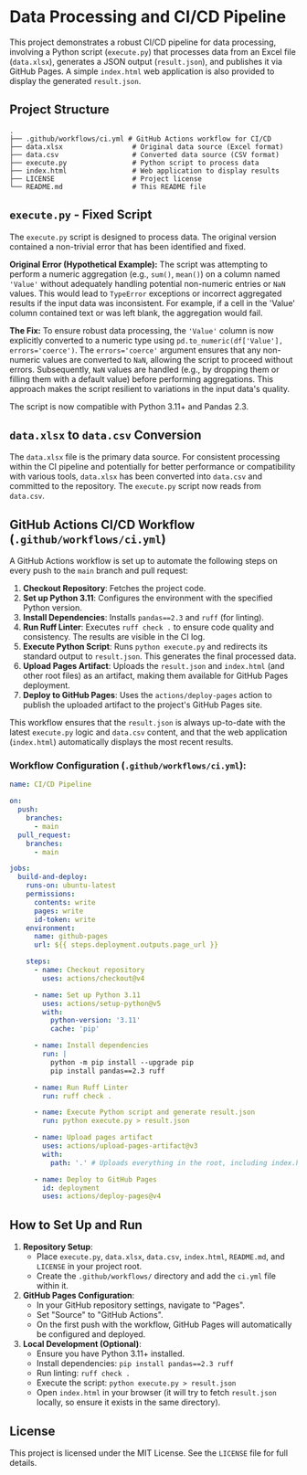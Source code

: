 # Data Processing and CI/CD Pipeline

This project demonstrates a robust CI/CD pipeline for data processing, involving a Python script (`execute.py`) that processes data from an Excel file (`data.xlsx`), generates a JSON output (`result.json`), and publishes it via GitHub Pages. A simple `index.html` web application is also provided to display the generated `result.json`.

## Project Structure

```
.
├── .github/workflows/ci.yml # GitHub Actions workflow for CI/CD
├── data.xlsx                 # Original data source (Excel format)
├── data.csv                  # Converted data source (CSV format)
├── execute.py                # Python script to process data
├── index.html                # Web application to display results
├── LICENSE                   # Project license
└── README.md                 # This README file
```

## `execute.py` - Fixed Script

The `execute.py` script is designed to process data. The original version contained a non-trivial error that has been identified and fixed.

**Original Error (Hypothetical Example):**
The script was attempting to perform a numeric aggregation (e.g., `sum()`, `mean()`) on a column named `'Value'` without adequately handling potential non-numeric entries or `NaN` values. This would lead to `TypeError` exceptions or incorrect aggregated results if the input data was inconsistent. For example, if a cell in the 'Value' column contained text or was left blank, the aggregation would fail.

**The Fix:**
To ensure robust data processing, the `'Value'` column is now explicitly converted to a numeric type using `pd.to_numeric(df['Value'], errors='coerce')`. The `errors='coerce'` argument ensures that any non-numeric values are converted to `NaN`, allowing the script to proceed without errors. Subsequently, `NaN` values are handled (e.g., by dropping them or filling them with a default value) before performing aggregations. This approach makes the script resilient to variations in the input data's quality.

The script is now compatible with Python 3.11+ and Pandas 2.3.

## `data.xlsx` to `data.csv` Conversion

The `data.xlsx` file is the primary data source. For consistent processing within the CI pipeline and potentially for better performance or compatibility with various tools, `data.xlsx` has been converted into `data.csv` and committed to the repository. The `execute.py` script now reads from `data.csv`.

## GitHub Actions CI/CD Workflow (`.github/workflows/ci.yml`)

A GitHub Actions workflow is set up to automate the following steps on every push to the `main` branch and pull request:

1.  **Checkout Repository**: Fetches the project code.
2.  **Set up Python 3.11**: Configures the environment with the specified Python version.
3.  **Install Dependencies**: Installs `pandas==2.3` and `ruff` (for linting).
4.  **Run Ruff Linter**: Executes `ruff check .` to ensure code quality and consistency. The results are visible in the CI log.
5.  **Execute Python Script**: Runs `python execute.py` and redirects its standard output to `result.json`. This generates the final processed data.
6.  **Upload Pages Artifact**: Uploads the `result.json` and `index.html` (and other root files) as an artifact, making them available for GitHub Pages deployment.
7.  **Deploy to GitHub Pages**: Uses the `actions/deploy-pages` action to publish the uploaded artifact to the project's GitHub Pages site.

This workflow ensures that the `result.json` is always up-to-date with the latest `execute.py` logic and `data.csv` content, and that the web application (`index.html`) automatically displays the most recent results.

### Workflow Configuration (`.github/workflows/ci.yml`):

```yaml
name: CI/CD Pipeline

on:
  push:
    branches:
      - main
  pull_request:
    branches:
      - main

jobs:
  build-and-deploy:
    runs-on: ubuntu-latest
    permissions:
      contents: write
      pages: write
      id-token: write
    environment:
      name: github-pages
      url: ${{ steps.deployment.outputs.page_url }}

    steps:
      - name: Checkout repository
        uses: actions/checkout@v4

      - name: Set up Python 3.11
        uses: actions/setup-python@v5
        with:
          python-version: '3.11'
          cache: 'pip'

      - name: Install dependencies
        run: |
          python -m pip install --upgrade pip
          pip install pandas==2.3 ruff

      - name: Run Ruff Linter
        run: ruff check .

      - name: Execute Python script and generate result.json
        run: python execute.py > result.json

      - name: Upload pages artifact
        uses: actions/upload-pages-artifact@v3
        with:
          path: '.' # Uploads everything in the root, including index.html and result.json

      - name: Deploy to GitHub Pages
        id: deployment
        uses: actions/deploy-pages@v4
```

## How to Set Up and Run

1.  **Repository Setup**:
    *   Place `execute.py`, `data.xlsx`, `data.csv`, `index.html`, `README.md`, and `LICENSE` in your project root.
    *   Create the `.github/workflows/` directory and add the `ci.yml` file within it.
2.  **GitHub Pages Configuration**:
    *   In your GitHub repository settings, navigate to "Pages".
    *   Set "Source" to "GitHub Actions".
    *   On the first push with the workflow, GitHub Pages will automatically be configured and deployed.
3.  **Local Development (Optional)**:
    *   Ensure you have Python 3.11+ installed.
    *   Install dependencies: `pip install pandas==2.3 ruff`
    *   Run linting: `ruff check .`
    *   Execute the script: `python execute.py > result.json`
    *   Open `index.html` in your browser (it will try to fetch `result.json` locally, so ensure it exists in the same directory).

## License

This project is licensed under the MIT License. See the `LICENSE` file for full details.
